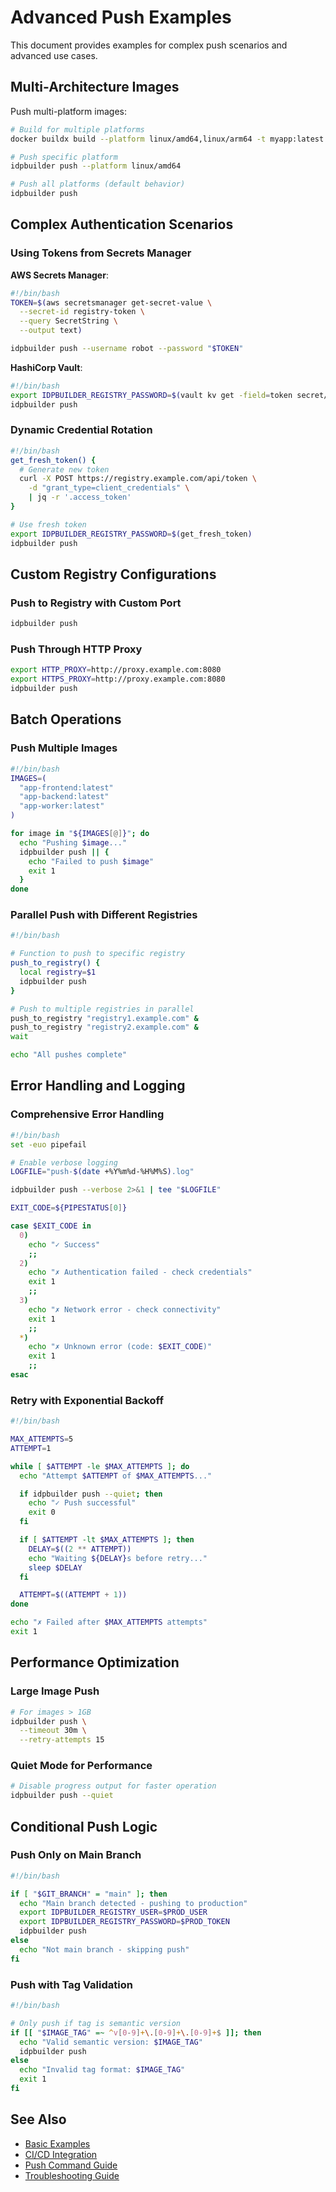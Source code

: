 # Advanced Push Examples

This document provides examples for complex push scenarios and advanced use cases.

## Multi-Architecture Images

Push multi-platform images:

```bash
# Build for multiple platforms
docker buildx build --platform linux/amd64,linux/arm64 -t myapp:latest .

# Push specific platform
idpbuilder push --platform linux/amd64

# Push all platforms (default behavior)
idpbuilder push
```

## Complex Authentication Scenarios

### Using Tokens from Secrets Manager

**AWS Secrets Manager**:
```bash
#!/bin/bash
TOKEN=$(aws secretsmanager get-secret-value \
  --secret-id registry-token \
  --query SecretString \
  --output text)

idpbuilder push --username robot --password "$TOKEN"
```

**HashiCorp Vault**:
```bash
#!/bin/bash
export IDPBUILDER_REGISTRY_PASSWORD=$(vault kv get -field=token secret/registry/prod)
idpbuilder push
```

### Dynamic Credential Rotation

```bash
#!/bin/bash
get_fresh_token() {
  # Generate new token
  curl -X POST https://registry.example.com/api/token \
    -d "grant_type=client_credentials" \
    | jq -r '.access_token'
}

# Use fresh token
export IDPBUILDER_REGISTRY_PASSWORD=$(get_fresh_token)
idpbuilder push
```

## Custom Registry Configurations

### Push to Registry with Custom Port

```bash
idpbuilder push
```

### Push Through HTTP Proxy

```bash
export HTTP_PROXY=http://proxy.example.com:8080
export HTTPS_PROXY=http://proxy.example.com:8080
idpbuilder push
```

## Batch Operations

### Push Multiple Images

```bash
#!/bin/bash
IMAGES=(
  "app-frontend:latest"
  "app-backend:latest"
  "app-worker:latest"
)

for image in "${IMAGES[@]}"; do
  echo "Pushing $image..."
  idpbuilder push || {
    echo "Failed to push $image"
    exit 1
  }
done
```

### Parallel Push with Different Registries

```bash
#!/bin/bash

# Function to push to specific registry
push_to_registry() {
  local registry=$1
  idpbuilder push
}

# Push to multiple registries in parallel
push_to_registry "registry1.example.com" &
push_to_registry "registry2.example.com" &
wait

echo "All pushes complete"
```

## Error Handling and Logging

### Comprehensive Error Handling

```bash
#!/bin/bash
set -euo pipefail

# Enable verbose logging
LOGFILE="push-$(date +%Y%m%d-%H%M%S).log"

idpbuilder push --verbose 2>&1 | tee "$LOGFILE"

EXIT_CODE=${PIPESTATUS[0]}

case $EXIT_CODE in
  0)
    echo "✓ Success"
    ;;
  2)
    echo "✗ Authentication failed - check credentials"
    exit 1
    ;;
  3)
    echo "✗ Network error - check connectivity"
    exit 1
    ;;
  *)
    echo "✗ Unknown error (code: $EXIT_CODE)"
    exit 1
    ;;
esac
```

### Retry with Exponential Backoff

```bash
#!/bin/bash

MAX_ATTEMPTS=5
ATTEMPT=1

while [ $ATTEMPT -le $MAX_ATTEMPTS ]; do
  echo "Attempt $ATTEMPT of $MAX_ATTEMPTS..."

  if idpbuilder push --quiet; then
    echo "✓ Push successful"
    exit 0
  fi

  if [ $ATTEMPT -lt $MAX_ATTEMPTS ]; then
    DELAY=$((2 ** ATTEMPT))
    echo "Waiting ${DELAY}s before retry..."
    sleep $DELAY
  fi

  ATTEMPT=$((ATTEMPT + 1))
done

echo "✗ Failed after $MAX_ATTEMPTS attempts"
exit 1
```

## Performance Optimization

### Large Image Push

```bash
# For images > 1GB
idpbuilder push \
  --timeout 30m \
  --retry-attempts 15
```

### Quiet Mode for Performance

```bash
# Disable progress output for faster operation
idpbuilder push --quiet
```

## Conditional Push Logic

### Push Only on Main Branch

```bash
#!/bin/bash

if [ "$GIT_BRANCH" = "main" ]; then
  echo "Main branch detected - pushing to production"
  export IDPBUILDER_REGISTRY_USER=$PROD_USER
  export IDPBUILDER_REGISTRY_PASSWORD=$PROD_TOKEN
  idpbuilder push
else
  echo "Not main branch - skipping push"
fi
```

### Push with Tag Validation

```bash
#!/bin/bash

# Only push if tag is semantic version
if [[ "$IMAGE_TAG" =~ ^v[0-9]+\.[0-9]+\.[0-9]+$ ]]; then
  echo "Valid semantic version: $IMAGE_TAG"
  idpbuilder push
else
  echo "Invalid tag format: $IMAGE_TAG"
  exit 1
fi
```

## See Also

- [Basic Examples](basic-push.md)
- [CI/CD Integration](ci-integration.md)
- [Push Command Guide](../user-guide/push-command.md)
- [Troubleshooting Guide](../user-guide/troubleshooting.md)
